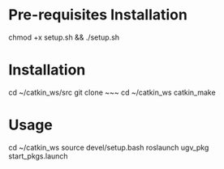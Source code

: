 # Pre-requisites Installation

chmod +x setup.sh && ./setup.sh




# Installation

cd ~/catkin_ws/src
git clone ~~~
cd ~/catkin_ws
catkin_make




# Usage

cd ~/catkin_ws
source devel/setup.bash
roslaunch ugv_pkg start_pkgs.launch

